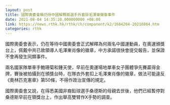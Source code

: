 ```yaml
---
layout: post
title: 國際奧委會稱仍待中國解釋兩選手外套掛毛澤東徽章事件
date: 2021-08-04 14:35:28.000000000 +08:00
link: https://news.rthk.hk/rthk/ch/component/k2/1604204-20210804.htm
categories: rthk
---
```


國際奧委會表示，仍在等待中國奧委會正式解釋為何兩名中國運動員，在奧運頒獎台上，佩戴中共已故領導人毛澤東肖像的徽章，中方承諾很快會提交報告，並保證不會再發生同類事件。

兩名國家隊單車手鮑珊菊和鍾天使，早前在奧運場地單車女子團體爭先賽贏得金牌，賽後被拍攝到在頒獎台時，在隊衣外套扣上毛澤東肖像的徽章，做法可能違反《奧林匹克憲章》第50條，不得作政治宣傳的規定。

國際奧委會又說，在得悉美國非裔鉛球選手桑德斯的母親去世後，他們已經暫停對桑德斯早前在領獎台上，作出舉高雙臂作X手勢的調查。
